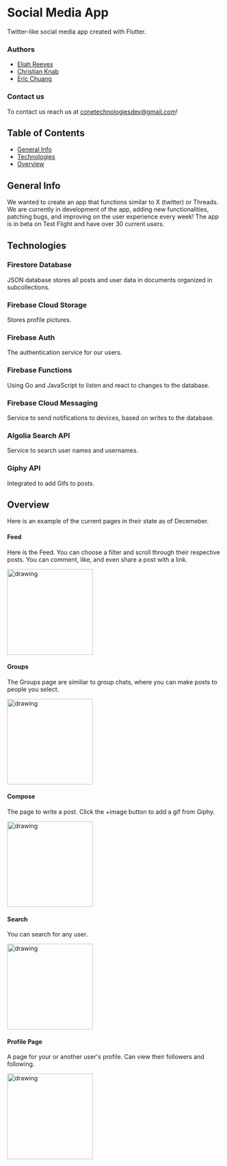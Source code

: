 # Social Media App
Twitter-like social media app created with Flutter.

### Authors
* [Eliah Reeves](https://github.com/nunibye)
* [Christian Knab](https://github.com/christianknab)
* [Eric Chuang](https://github.com/ericbreh)

### Contact us
To contact us reach us at conetechnologiesdev@gmail.com!

## Table of Contents
* [General Info](#general-info)
* [Technologies](#technologies)
* [Overview](#overview)

## General Info
We wanted to create an app that functions similar to X (twitter) or Threads. We are currently in development of the app, adding new functionalities, patching bugs, and improving on the user experience every week! The app is in beta on Test Flight and have over 30 current users.

## Technologies

### Firestore Database
JSON database stores all posts and user data in documents organized in subcollections.

### Firebase Cloud Storage
Stores profile pictures.

### Firebase Auth
The authentication service for our users.

### Firebase Functions
Using Go and JavaScript to listen and react to changes to the database.

### Firebase Cloud Messaging
Service to send notifications to devices, based on writes to the database.

### Algolia Search API
Service to search user names and usernames.

### Giphy API
Integrated to add Gifs to posts.

## Overview
Here is an example of the current pages in their state as of Decemeber. 

#### Feed
Here is the Feed. You can choose a filter and scroll through their respective posts. You can comment, like, and even share a post with a link.

<img src="./images/readme/homepage0.PNG" alt="drawing" width="200"/>

#### Groups
The Groups page are similiar to group chats, where you can make posts to people you select.

<img src="./images/readme/groupspage0.PNG" alt="drawing" width="200"/>

#### Compose
The page to write a post. Click the +image button to add a gif from Giphy.

<img src="./images/readme/composepage0.PNG" alt="drawing" width="200"/>

#### Search
You can search for any user.

<img src="./images/readme/searchpage0.PNG" alt="drawing" width="200"/>

#### Profile Page
A page for your or another user's profile. Can view their followers and following.

<img src="./images/readme/profilepage0.PNG" alt="drawing" width="200"/>
